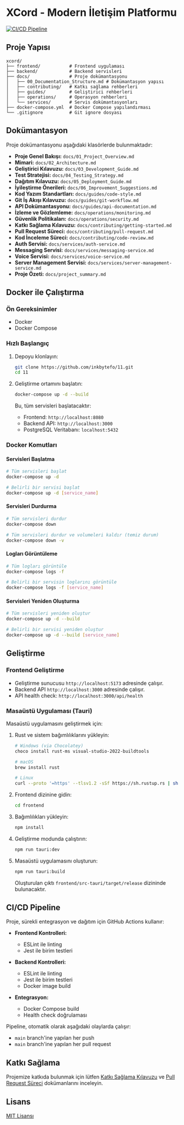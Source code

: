 # XCord - Modern İletişim Platformu

[![CI/CD Pipeline](https://github.com/inkbytefo/11/actions/workflows/ci.yml/badge.svg)](https://github.com/inkbytefo/11/actions/workflows/ci.yml)

## Proje Yapısı

```
xcord/
├── frontend/           # Frontend uygulaması
├── backend/            # Backend servisleri
├── docs/               # Proje dokümantasyonu
│   ├── 00_Documentation_Structure.md # Dokümantasyon yapısı
│   ├── contributing/   # Katkı sağlama rehberleri
│   ├── guides/         # Geliştirici rehberleri
│   ├── operations/     # Operasyon rehberleri
│   └── services/       # Servis dokümantasyonları
├── docker-compose.yml  # Docker Compose yapılandırması
└── .gitignore          # Git ignore dosyası
```

## Dokümantasyon

Proje dokümantasyonu aşağıdaki klasörlerde bulunmaktadır:

-   **Proje Genel Bakışı:** `docs/01_Project_Overview.md`
-   **Mimari:** `docs/02_Architecture.md`
-   **Geliştirici Kılavuzu:** `docs/03_Development_Guide.md`
-   **Test Stratejisi:** `docs/04_Testing_Strategy.md`
-   **Dağıtım Kılavuzu:** `docs/05_Deployment_Guide.md`
-   **İyileştirme Önerileri:** `docs/06_Improvement_Suggestions.md`
-   **Kod Yazım Standartları:** `docs/guides/code-style.md`
-   **Git İş Akışı Kılavuzu:** `docs/guides/git-workflow.md`
-   **API Dokümantasyonu:** `docs/guides/api-documentation.md`
-   **İzleme ve Gözlemleme:** `docs/operations/monitoring.md`
-   **Güvenlik Politikaları:** `docs/operations/security.md`
-   **Katkı Sağlama Kılavuzu:** `docs/contributing/getting-started.md`
-   **Pull Request Süreci:** `docs/contributing/pull-request.md`
-   **Kod İnceleme Süreci:** `docs/contributing/code-review.md`
-   **Auth Servisi:** `docs/services/auth-service.md`
-   **Messaging Servisi:** `docs/services/messaging-service.md`
-   **Voice Servisi:** `docs/services/voice-service.md`
-   **Server Management Servisi:** `docs/services/server-management-service.md`
-   **Proje Özeti:** `docs/project_summary.md`

## Docker ile Çalıştırma

### Ön Gereksinimler

-   Docker
-   Docker Compose

### Hızlı Başlangıç

1.  Depoyu klonlayın:

    ```bash
    git clone https://github.com/inkbytefo/11.git
    cd 11
    ```

2.  Geliştirme ortamını başlatın:

    ```bash
    docker-compose up -d --build
    ```

    Bu, tüm servisleri başlatacaktır:

    -   Frontend: `http://localhost:8080`
    -   Backend API: `http://localhost:3000`
    -   PostgreSQL Veritabanı: `localhost:5432`

### Docker Komutları

#### Servisleri Başlatma

```bash
# Tüm servisleri başlat
docker-compose up -d

# Belirli bir servisi başlat
docker-compose up -d [service_name]
```

#### Servisleri Durdurma

```bash
# Tüm servisleri durdur
docker-compose down

# Tüm servisleri durdur ve volumeleri kaldır (temiz durum)
docker-compose down -v
```

#### Logları Görüntüleme

```bash
# Tüm logları görüntüle
docker-compose logs -f

# Belirli bir servisin loglarını görüntüle
docker-compose logs -f [service_name]
```

#### Servisleri Yeniden Oluşturma

```bash
# Tüm servisleri yeniden oluştur
docker-compose up -d --build

# Belirli bir servisi yeniden oluştur
docker-compose up -d --build [service_name]
```

## Geliştirme

### Frontend Geliştirme

-   Geliştirme sunucusu `http://localhost:5173` adresinde çalışır.
-   Backend API `http://localhost:3000` adresinde çalışır.
-   API health check: `http://localhost:3000/api/health`

### Masaüstü Uygulaması (Tauri)

Masaüstü uygulamasını geliştirmek için:

1.  Rust ve sistem bağımlılıklarını yükleyin:

    ```bash
    # Windows (via Chocolatey)
    choco install rust-ms visual-studio-2022-buildtools

    # macOS
    brew install rust

    # Linux
    curl --proto '=https' --tlsv1.2 -sSf https://sh.rustup.rs | sh
    ```

2.  Frontend dizinine gidin:

    ```bash
    cd frontend
    ```

3.  Bağımlılıkları yükleyin:

    ```bash
    npm install
    ```

4.  Geliştirme modunda çalıştırın:

    ```bash
    npm run tauri:dev
    ```

5.  Masaüstü uygulamasını oluşturun:

    ```bash
    npm run tauri:build
    ```

    Oluşturulan çıktı `frontend/src-tauri/target/release` dizininde bulunacaktır.

## CI/CD Pipeline

Proje, sürekli entegrasyon ve dağıtım için GitHub Actions kullanır:

-   **Frontend Kontrolleri:**
    -   ESLint ile linting
    -   Jest ile birim testleri

-   **Backend Kontrolleri:**
    -   ESLint ile linting
    -   Jest ile birim testleri
    -   Docker image build

-   **Entegrasyon:**
    -   Docker Compose build
    -   Health check doğrulaması

Pipeline, otomatik olarak aşağıdaki olaylarda çalışır:

-   `main` branch'ine yapılan her push
-   `main` branch'ine yapılan her pull request

## Katkı Sağlama

Projemize katkıda bulunmak için lütfen [Katkı Sağlama Kılavuzu](docs/contributing/getting-started.md) ve [Pull Request Süreci](docs/contributing/pull-request.md) dokümanlarını inceleyin.

## Lisans

[MIT Lisansı](LICENSE)
